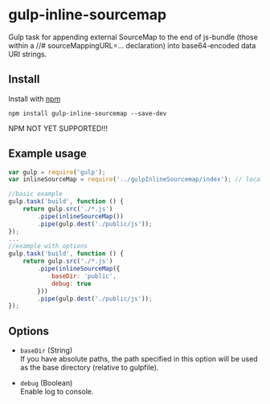 gulp-inline-sourcemap
===========

Gulp task for appending external SourceMap to the end of js-bundle (those within a //# sourceMappingURL=... declaration) into base64-encoded data URI strings.

## Install

Install with [npm](https://npmjs.org)

```
npm install gulp-inline-sourcemap --save-dev
```

NPM NOT YET SUPPORTED!!!

## Example usage
```js
var gulp = require('gulp');
var inlineSourceMap = require('../gulpInlineSourcemap/index'); // local gulpPlugin

//basic example
gulp.task('build', function () {
    return gulp.src('./*.js')
        .pipe(inlineSourceMap())
        .pipe(gulp.dest('./public/js'));
});
...
//example with options
gulp.task('build', function () {
    return gulp.src('./*.js')
        .pipe(inlineSourceMap({
            baseDir: 'public',
            debug: true
        }))
        .pipe(gulp.dest('./public/js'));
});

```
## Options

  - `baseDir`  (String)  
    If you have absolute paths, the path specified
    in this option will be used as the base directory (relative to gulpfile).

  - `debug` (Boolean)  
    Enable log to console.
